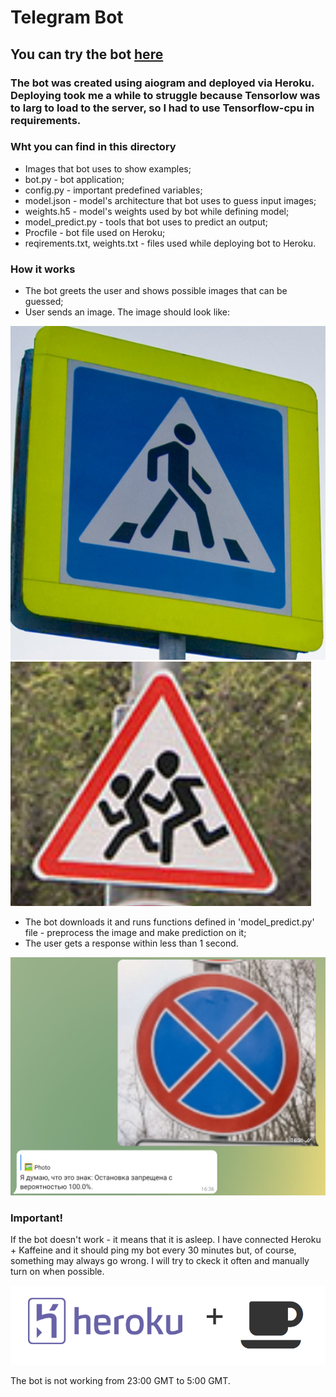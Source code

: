 # Telegram Bot
## You can try the bot [here](https://t.me/Sigh_recognitor_bot "Telegram Bot")

### The bot was created using aiogram and deployed via Heroku. Deploying took me a while to struggle because Tensorlow was to larg to load to the server, so I had to use Tensorflow-cpu in requirements.

### Wht you can find in this directory

* Images that bot uses to show examples;
* bot.py - bot application;
* config.py - important predefined variables;
* model.json - model's architecture that bot uses to guess input images;
* weights.h5 - model's weights used by bot while defining model;
* model_predict.py - tools that bot uses to predict an output;
* Procfile - bot file used on Heroku;
* reqirements.txt, weights.txt - files used while deploying bot to Heroku.

### How it works

* The bot greets the user and shows possible images that can be guessed;
* User sends an image. The image should look like:

![img1](1.png)
![img2](2.png)

* The bot downloads it and runs functions defined in 'model_predict.py' file - preprocess the image and make prediction on it;
* The user gets a response within less than 1 second.

![tg_img](tg.png)

### Important!

If the bot doesn't work - it means that it is asleep. I have connected Heroku + Kaffeine and it should ping my bot every 30 minutes but, of course, something may always go wrong. I will try to ckeck it often and manually turn on when possible.

![kaffeine+heroku](kaffeine.png)

The bot is not working from 23:00 GMT to 5:00 GMT. 